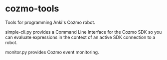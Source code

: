 # cozmo-tools
Tools for programming Anki's Cozmo robot.

simple-cli.py provides a Command Line Interface for the Cozmo SDK so you can evaluate
     expressions in the context of an active SDK connection to a robot.

monitor.py provides Cozmo event monitoring.


